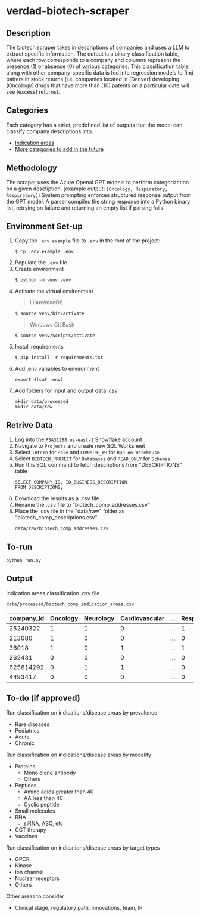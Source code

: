 # verdad-biotech-scraper

## Description
The biotech scraper takes in descriptions of companies and uses a LLM to extract specific information.
The output is a binary classification table, where each row corresponds to a company and columns represent the presence (1) or absence (0) of various categories. This classification table along with other company-specific data is fed into regression models to find patters in stock returns (i.e. companies located in [Denver] developing [Oncology] drugs that have more than [10] patents on a particular date will see [excess] returns).

## Categories  
Each category has a strict, predefined list of outputs that the model can classify company descriptions into. 
- [Indication areas](data/config/indication_areas.txt)
- [More categories to add in the future](#to-do-if-approved)

## Methodology 
The scraper uses the Azure Openai GPT models to perform categorization on a given desctiption. 
(example output: `[Oncology, Respiratory, Respiratory]`)
System prompting enforces structured response output from the GPT model. 
A parser compiles the string response into a Python binary list, 
retrying on failure and returning an empty list if parsing fails.

## Environment Set-up 
1. Copy the `.env.example` file to `.env` in the root of the project:
   ```
   $ cp .env.example .env
   ```
2. Populate the `.env` file
3. Create environment 
   ```
   $ python -m venv venv
   ```
4. Activate the virtual environment
    > Linux/macOS
    ```
   $ source venv/bin/activate
   ```
   > Windows Git Bash 
   ```
   $ source venv/Scripts/activate
   ```
5. Install requirements
    ```
   $ pip install -r requirements.txt
   ```
6. Add .env variables to environment
    ```
    export $(cat .env)
    ```
7. Add folders for input and output data .csv 
    ```
    mkdir data/processed
    mkdir data/raw
    ```

## Retrive Data 
1. Log into the `PSA31288.us-east-1` Snowflake account
2. Navigate to `Projects` and create new SQL Worksheet
3. Select `Intern` for `Role` and `COMPUTE_WH` for `Run on Warehouse`
4. Select `BIOTECH_PROJECT` for `Databases` and `READ_ONLY` for `Schemas`
5. Run this SQL command to fetch descriptions from "DESCRIPTIONS" table
    ```
    SELECT COMPANY_ID, IQ_BUSINESS_DESCRIPTION
    FROM DESCRIPTIONS;
    ```
6. Download the results as a .csv file
7. Rename the .csv file to "biotech_comp_addresses.csv"
8. Place the .csv file in the "data/raw" folder as "biotech_comp_descriptions.csv"
    ```
    data/raw/biotech_comp_addresses.csv
    ```

## To-run  
```
python run.py
```

## Output 
Indication areas classification .csv file 
```
data/processed/biotech_comp_indication_areas.csv
```
| company_id | Oncology | Neurology | Cardiovascular | ... | Respiratory | Urology | ... |
|------------|----------|-----------|----------------|-----|-------------|---------|-----|
| 25240322   | 1        | 1         | 0              | ... | 1           | 0       | ... |
| 213080     | 1        | 0         | 0              | ... | 0           | 0       | ... |
| 36018      | 1        | 0         | 1              | ... | 1           | 0       | ... |
| 262431     | 0        | 0         | 0              | ... | 0           | 1       | ... |
| 625814292  | 0        | 1         | 1              | ... | 0           | 0       | ... |
| 4493417    | 0        | 0         | 0              | ... | 0           | 0       | ... |


## To-do (if approved)
Run classification on indications/disease areas by prevalence
- Rare diseases
- Pediatrics
- Acute
- Chronic

Run classification on indications/disease areas by modality
- Proteins
    - Mono clone antibody
    - Others 
- Peptides
    - Amino acids greater than 40
    - AA less than 40
    - Cyclic peptide
- Small molecules
- RNA
    - siRNA, ASO, etc
- CGT therapy
- Vaccines

Run classification on indications/disease areas by target types
- GPCR
- Kinase
- Ion channel
- Nuclear receptors
- Others

Other areas to consider 
- Clinical stage, regulatory path, innovations, team, IP

